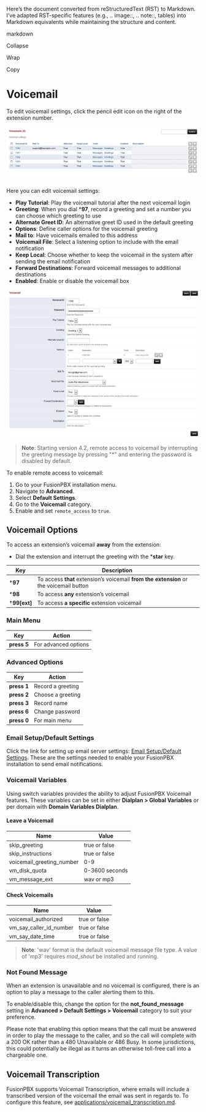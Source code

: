 Here’s the document converted from reStructuredText (RST) to Markdown. I’ve adapted RST-specific features (e.g., .. image::, .. note::, tables) into Markdown equivalents while maintaining the structure and content.

markdown

Collapse

Wrap

Copy
# Voicemail

To edit voicemail settings, click the pencil edit icon on the right of the extension number.

![Voicemail Settings](../_static/images/voicemail/fusionpbx_voicemail.jpg)

Here you can edit voicemail settings:

- **Play Tutorial**: Play the voicemail tutorial after the next voicemail login
- **Greeting**: When you dial ***97**, record a greeting and set a number you can choose which greeting to use
- **Alternate Greet ID**: An alternative greet ID used in the default greeting
- **Options**: Define caller options for the voicemail greeting
- **Mail to**: Have voicemails emailed to this address
- **Voicemail File**: Select a listening option to include with the email notification
- **Keep Local**: Choose whether to keep the voicemail in the system after sending the email notification
- **Forward Destinations**: Forward voicemail messages to additional destinations
- **Enabled**: Enable or disable the voicemail box

![Voicemail Settings Continued](../_static/images/voicemail/fusionpbx_voicemail2.jpg)

> **Note**: Starting version 4.2, remote access to voicemail by interrupting the greeting message by pressing "*" and entering the password is disabled by default.

To enable remote access to voicemail:

1. Go to your FusionPBX installation menu.
2. Navigate to **Advanced**.
3. Select **Default Settings**.
4. Go to the **Voicemail** category.
5. Enable and set `remote_access` to `true`.

## Voicemail Options

To access an extension’s voicemail **away** from the extension:

- Dial the extension and interrupt the greeting with the ***star** key.

| Key       | Description                                      |
|-----------|--------------------------------------------------|
| ***97**   | To access **that** extension’s voicemail **from the extension** or the voicemail button |
| ***98**   | To access **any** extension’s voicemail          |
| ***99[ext]** | To access **a specific** extension voicemail  |

### Main Menu

| Key       | Action                  |
|-----------|-------------------------|
| **press 5** | For advanced options  |

### Advanced Options

| Key       | Action                  |
|-----------|-------------------------|
| **press 1** | Record a greeting     |
| **press 2** | Choose a greeting     |
| **press 3** | Record name           |
| **press 6** | Change password       |
| **press 0** | For main menu         |

### Email Setup/Default Settings
Click the link for setting up email server settings: [Email Setup/Default Settings](http://docs.fusionpbx.com/en/latest/advanced/default_settings.html#email). These are the settings needed to enable your FusionPBX installation to send email notifications.

### Voicemail Variables
Using switch variables provides the ability to adjust FusionPBX Voicemail features. These variables can be set in either **Dialplan > Global Variables** or per domain with **Domain Variables Dialplan**.

#### Leave a Voicemail

| Name                      | Value          |
|---------------------------|----------------|
| skip_greeting             | true or false  |
| skip_instructions         | true or false  |
| voicemail_greeting_number | 0-9            |
| vm_disk_quota             | 0-3600 seconds |
| vm_message_ext            | wav or mp3     |

#### Check Voicemails

| Name                      | Value          |
|---------------------------|----------------|
| voicemail_authorized      | true or false  |
| vm_say_caller_id_number   | true or false  |
| vm_say_date_time          | true or false  |

> **Note**: 'wav' format is the default voicemail message file type. A value of 'mp3' requires *mod_shout* be installed and running.

### Not Found Message
When an extension is unavailable and no voicemail is configured, there is an option to play a message to the caller alerting them to this.

To enable/disable this, change the option for the **not_found_message** setting in **Advanced > Default Settings > Voicemail** category to suit your preference.

Please note that enabling this option means that the call must be answered in order to play the message to the caller, and so the call will complete with a 200 OK rather than a 480 Unavailable or 486 Busy. In some jurisdictions, this could potentially be illegal as it turns an otherwise toll-free call into a chargeable one.

## Voicemail Transcription
FusionPBX supports Voicemail Transcription, where emails will include a transcribed version of the voicemail the email was sent in regards to. To configure this feature, see [applications/voicemail_transcription.md](#).
